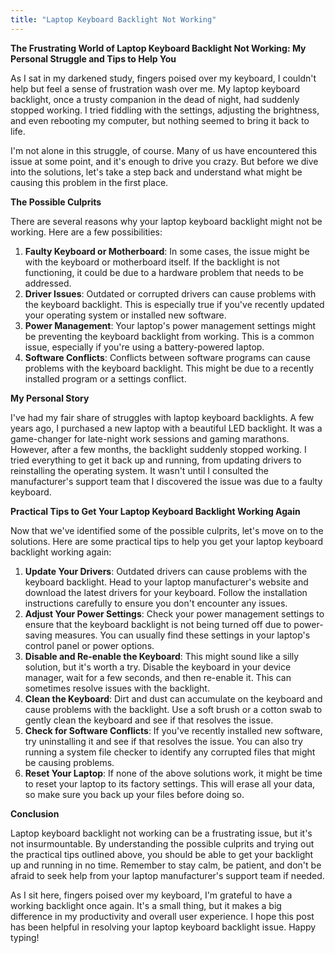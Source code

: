 ```yaml
---
title: "Laptop Keyboard Backlight Not Working"
---
```


**The Frustrating World of Laptop Keyboard Backlight Not Working: My Personal Struggle and Tips to Help You**

As I sat in my darkened study, fingers poised over my keyboard, I couldn't help but feel a sense of frustration wash over me. My laptop keyboard backlight, once a trusty companion in the dead of night, had suddenly stopped working. I tried fiddling with the settings, adjusting the brightness, and even rebooting my computer, but nothing seemed to bring it back to life.

I'm not alone in this struggle, of course. Many of us have encountered this issue at some point, and it's enough to drive you crazy. But before we dive into the solutions, let's take a step back and understand what might be causing this problem in the first place.

**The Possible Culprits**

There are several reasons why your laptop keyboard backlight might not be working. Here are a few possibilities:

1. **Faulty Keyboard or Motherboard**: In some cases, the issue might be with the keyboard or motherboard itself. If the backlight is not functioning, it could be due to a hardware problem that needs to be addressed.
2. **Driver Issues**: Outdated or corrupted drivers can cause problems with the keyboard backlight. This is especially true if you've recently updated your operating system or installed new software.
3. **Power Management**: Your laptop's power management settings might be preventing the keyboard backlight from working. This is a common issue, especially if you're using a battery-powered laptop.
4. **Software Conflicts**: Conflicts between software programs can cause problems with the keyboard backlight. This might be due to a recently installed program or a settings conflict.

**My Personal Story**

I've had my fair share of struggles with laptop keyboard backlights. A few years ago, I purchased a new laptop with a beautiful LED backlight. It was a game-changer for late-night work sessions and gaming marathons. However, after a few months, the backlight suddenly stopped working. I tried everything to get it back up and running, from updating drivers to reinstalling the operating system. It wasn't until I consulted the manufacturer's support team that I discovered the issue was due to a faulty keyboard.

**Practical Tips to Get Your Laptop Keyboard Backlight Working Again**

Now that we've identified some of the possible culprits, let's move on to the solutions. Here are some practical tips to help you get your laptop keyboard backlight working again:

1. **Update Your Drivers**: Outdated drivers can cause problems with the keyboard backlight. Head to your laptop manufacturer's website and download the latest drivers for your keyboard. Follow the installation instructions carefully to ensure you don't encounter any issues.
2. **Adjust Your Power Settings**: Check your power management settings to ensure that the keyboard backlight is not being turned off due to power-saving measures. You can usually find these settings in your laptop's control panel or power options.
3. **Disable and Re-enable the Keyboard**: This might sound like a silly solution, but it's worth a try. Disable the keyboard in your device manager, wait for a few seconds, and then re-enable it. This can sometimes resolve issues with the backlight.
4. **Clean the Keyboard**: Dirt and dust can accumulate on the keyboard and cause problems with the backlight. Use a soft brush or a cotton swab to gently clean the keyboard and see if that resolves the issue.
5. **Check for Software Conflicts**: If you've recently installed new software, try uninstalling it and see if that resolves the issue. You can also try running a system file checker to identify any corrupted files that might be causing problems.
6. **Reset Your Laptop**: If none of the above solutions work, it might be time to reset your laptop to its factory settings. This will erase all your data, so make sure you back up your files before doing so.

**Conclusion**

Laptop keyboard backlight not working can be a frustrating issue, but it's not insurmountable. By understanding the possible culprits and trying out the practical tips outlined above, you should be able to get your backlight up and running in no time. Remember to stay calm, be patient, and don't be afraid to seek help from your laptop manufacturer's support team if needed.

As I sit here, fingers poised over my keyboard, I'm grateful to have a working backlight once again. It's a small thing, but it makes a big difference in my productivity and overall user experience. I hope this post has been helpful in resolving your laptop keyboard backlight issue. Happy typing!
